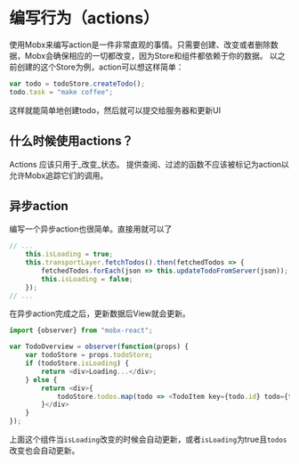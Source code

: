 # 编写行为（actions）

使用Mobx来编写action是一件非常直观的事情。只需要创建、改变或者删除数据，Mobx会确保相应的一切都改变，因为Store和组件都依赖于你的数据。
以之前创建的这个Store为例，action可以想这样简单：

```javascript
var todo = todoStore.createTodo();
todo.task = "make coffee";
```
这样就能简单地创建todo，然后就可以提交给服务器和更新UI


## 什么时候使用actions？
Actions 应该只用于_改变_状态。
提供查阅、过滤的函数不应该被标记为action以允许Mobx追踪它们的调用。


## 异步action
编写一个异步action也很简单。直接用就可以了

```javascript
// ...
	this.isLoading = true;
	this.transportLayer.fetchTodos().then(fetchedTodos => {
		fetchedTodos.forEach(json => this.updateTodoFromServer(json));
		this.isLoading = false;
	});
// ...
```
在异步action完成之后，更新数据后View就会更新。

```javascript
import {observer} from "mobx-react";

var TodoOverview = observer(function(props) {
	var todoStore = props.todoStore;
	if (todoStore.isLoading) {
		return <div>Loading...</div>;
	} else {
		return <div>{
			todoStore.todos.map(todo => <TodoItem key={todo.id} todo={todo} />)
		}</div>
	}
});
```

上面这个组件当`isLoading`改变的时候会自动更新，或者`isLoading`为true且`todos`改变也会自动更新。
